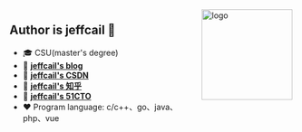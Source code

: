 <!-- <img src="https://github-readme-stats.vercel.app/api?username=jeffcail&show_icons=true&theme=radical" alt="logo" height="160" align="right" style="margin: 5px; margin-bottom: 20px;" /> -->
<img src="https://github-profile-trophy.vercel.app/?username=jeffcail&theme=flat" alt="logo" height="160" align="right" style="margin: 5px; margin-bottom: 40px;" />

## Author is jeffcail 👋
- 🎓 CSU(master's degree)
- 📖 [**jeffcail's blog**](http://blog.caixiaoxin.cn)
- 📖 [**jeffcail's CSDN**](https://caixiaoxin.blog.csdn.net/)
- 📖 [**jeffcail's 知乎**](https://www.zhihu.com/people/cai-cai-55-44-82)
- 📖 [**jeffcail's 51CTO**](https://blog.51cto.com/u_15524534)
- ❤  Program language: c/c++、go、java、php、vue 

<!-- <img src="https://github-profile-trophy.vercel.app/?username=jeffcail&theme=flat" alt="logo" height="120" align="center" style="margin: auto; margin-bottom: 20px;" /> -->

